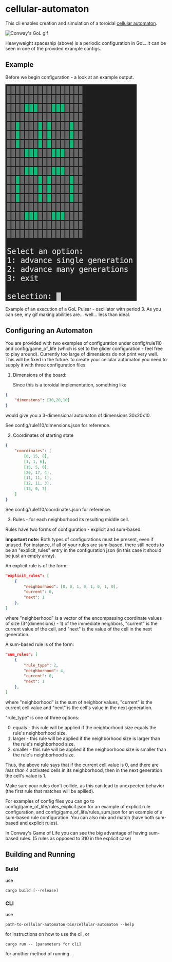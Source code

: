 # cellular-automaton

This cli enables creation and simulation of a toroidal [cellular automaton](https://mathworld.wolfram.com/CellularAutomaton.html "Cellular Automaton - Wolfram"). 

![Conway's GoL gif](https://upload.wikimedia.org/wikipedia/commons/4/4f/Animated_Hwss.gif)

Heavyweight spaceship (above) is a periodic configuration in GoL. It can be seen in one of the provided example configs.

## Example

Before we begin configuration - a look at an example output.

![Example output gif](resources/cellular-automaton.gif)

Example of an execution of a GoL Pulsar - oscillator with period 3. As you can see, my gif making abilities are... well... less than ideal.


## Configuring an Automaton

You are provided with two examples of configuration under config/rule110 and config/game_of_life (which is set to the glider configuration - feel free to play around). Currently too large of dimensions do not print very well. This will be fixed in the future.
to create your cellular automaton you need to supply it with three configuration files:
1. Dimensions of the board:

   Since this is a toroidal implementation, something like
```json
{
	"dimensions": [30,20,10]
}
```
   would give you a 3-dimensional automaton of dimensions 30x20x10.

   See config/rule110/dimensions.json for reference.

2. Coordinates of starting state 

```json
{
	"coordinates": [
		[0, 15, 8],
		[1, 1, 6],
		[15, 5, 0],
		[20, 17, 4],
		[11, 11, 1],
		[12, 11, 3],
		[13, 0, 7]
	]
}
```

   See config/rule110/coordinates.json for reference.

3. Rules - for each neighborhood its resulting middle cell.

  Rules have two forms of configuration - explicit and sum-based.
  
  **Important note:** Both types of configurations must be present, even if unused. For instance, if all of your rules are sum-based, there still needs to be an "explicit_rules" entry in the configuration json (in this case it should be just an empty array).
  
  An explicit rule is of the form:

```json
"explicit_rules": [
	{
		"neighborhood": [0, 0, 1, 0, 1, 0, 1, 0],
		"current": 0,
		"next": 1
	},
]
```
  
  where "neighberhood" is a vector of the encompassing coordinate values of size (3^{dimensions} - 1) of the immediate neighbors, "current" is the current value of the cell, and "next" is the value of the cell in the next generation.
  
  A sum-based rule is of the form:
```json
"sum_rules": [
	{
		"rule_type": 2,
		"neighborhood": 4,
		"current": 0,
		"next": 1
	},
]
 ```
where "neighborhood" is the sum of neighbor values, "current" is the current cell value and "next" is the cell's value in the next generation.

"rule_type" is one of three options:

0. equals - this rule will be applied if the neighborhood size equals the rule's neighborhood size.
1. larger - this rule will be applied if the neighborhood size is larger than the rule's neighborhood size.
2. smaller - this rule will be applied if the neighborhood size is smaller than the rule's neighborhood size.

Thus, the above rule says that if the current cell value is 0, and there are *less than* 4 activated cells in its neighborhood, then in the next generation the cell's value is 1.

Make sure your rules don't collide, as this can lead to unexpected behavior (the first rule that matches will be apllied).

For examples of config files you can go to config/game_of_life/rules_explicit.json for an example of explicit rule configuration, and config/game_of_life/rules_sum.json for an example of a sum-based rule configuration. You can also mix and match (have both sum-based and explicit rules).

In Conway's Game of Life you can see the big advantage of having sum-based rules. (5 rules as opposed to 310 in the explicit case)

## Building and Running

### Build
use 
```
cargo build [--release]
```
### CLI
use
```
path-to-cellular-automaton-bin/cellular-automaton --help
```
for instructions on how to use the cli,
or
```
cargo run -- [parameters for cli]
```
for another method of running.


